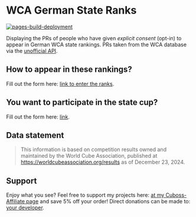 # WCA German State Ranks
[![pages-build-deployment](https://github.com/AnnikaStein/WCA-German-State-Ranks/actions/workflows/pages/pages-build-deployment/badge.svg)](https://github.com/AnnikaStein/WCA-German-State-Ranks/actions/workflows/pages/pages-build-deployment)

Displaying the PRs of people who have given *explicit consent* (opt-in) to appear in German WCA state rankings. PRs taken from the WCA database via the [unofficial API](https://github.com/robiningelbrecht/wca-rest-api).

## How to appear in these rankings?
Fill out the form here: [link to enter the ranks](https://docs.google.com/forms/d/e/1FAIpQLSdoLLgBLfTxZIwKJx9QC5XywuMRBreKU4ElbLTvMEZqxRHFcw/viewform).

## You want to participate in the state cup?
Fill out the form here: [link](https://docs.google.com/forms/d/e/1FAIpQLSdqA8dWufte8_KMMjQVvB0JpeQgKIzr1FH1Dk2-MgjFVEZjdw/viewform).

## Data statement
> This information is based on competition results owned and maintained by the
> World Cube Association, published at https://worldcubeassociation.org/results
> as of December 23, 2024.

## Support
Enjoy what you see? Feel free to support my projects here: [at my Cuboss-Affiliate page](https://cuboss.com/affiliate/?affiliate=hugacuba&r=hugacuba) and save 5% off your order! Direct donations can be made to: [your developer](https://www.paypal.com/paypalme/hugacuba).

